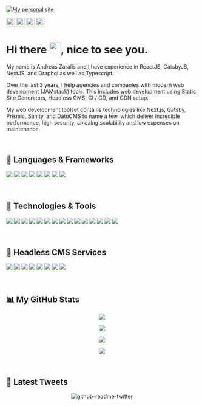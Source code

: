 [![My personal site](https://i.ibb.co/sJ8V4wn/Group-1.jpg)](https://www.decadentipsum.me)
<p>
  <a href="https://www.twitter.com/DecadentIpsum"><img src="https://img.shields.io/badge/twitter-%231DA1F2.svg?&style=flat&logo=twitter&logoColor=white&color=a277ff" height=22></a>
  <a href="https://www.linkedin.com/in/decadentipsum"><img src="https://img.shields.io/badge/linkedin-%230077B5.svg?&style=flat&logo=linkedin&logoColor=white&color=a277ff" height=22></a> 
  <a href="https://www.instagram.com/decadentipsum/"><img src="https://img.shields.io/badge/instagram-%23E4405F.svg?&style=flat&logo=instagram&logoColor=white&color=a277ff" height=22></a>
  <a href="https://www.upwork.com/freelancers/zaralisandreas/"><img src="https://img.shields.io/badge/UpWork-6FDA44.svg?&style=flat&logo=upwork&logoColor=white&color=a277ff" height=22></a>
</p>

<h1> Hi there <img src="https://raw.githubusercontent.com/MartinHeinz/MartinHeinz/master/wave.gif" width="30px">, nice to see you.</h1>

My name is Andreas Zaralis and I have experience in ReactJS, GatsbyJS, NextJS, and Graphql as well as Typescript. 

Over the last 3 years, I help agencies and companies with modern web development (JAMstack) tools. This includes web development using Static Site Generators, Headless CMS, CI / CD, and CDN setup.

My web development toolset contains technologies like Next.js, Gatsby, Prismic, Sanity, and DatoCMS to name a few, which deliver incredible performance, high security, amazing scalability and low expenses on maintenance.

</br>

## 🧩 Languages & Frameworks
![](https://img.shields.io/badge/Code-Javascript-informational?style=flat&logo=JavaScript&logoColor=white&color=61ffca)
![](https://img.shields.io/badge/Code-ReactJS-informational?style=flat&logo=React&logoColor=white&color=61ffca)
![](https://img.shields.io/badge/Code-TypeScript-informational?style=flat&logo=TypeScript&logoColor=white&color=61ffca)
![](https://img.shields.io/badge/Code-NextJS-informational?style=flat&logo=node.js&logoColor=white&color=61ffca)
![](https://img.shields.io/badge/Code-Remix-informational?style=flat&logo=node.js&logoColor=white&color=61ffca)
![](https://img.shields.io/badge/Code-GatsbyJS-informational?style=flat&logo=gatsby&logoColor=white&color=61ffca)
![](https://img.shields.io/badge/Code-NodeJS-informational?style=flat&logo=node.js&logoColor=white&color=61ffca)
![](https://img.shields.io/badge/Code-NestJS-informational?style=flat&logo=node.js&logoColor=white&color=61ffca)

</br>

## 🔧 Technologies & Tools
![](https://img.shields.io/badge/OS-Mac-informational?style=flat&logo=apple&logoColor=white&color=61ffca)
![](https://img.shields.io/badge/Editor-VSCode-informational?style=flat&logo=visual-studio-code&logoColor=white&color=61ffca)
![](https://img.shields.io/badge/Shell-Bash-informational?style=flat&logo=gnu-bash&logoColor=white&color=61ffca)
![](https://img.shields.io/badge/Tools-GraphQL-informational?style=flat&logo=GraphQL&logoColor=white&color=61ffca)
![](https://img.shields.io/badge/Tools-PostgreSQL-informational?style=flat&logo=postgresql&logoColor=white&color=61ffca)
![](https://img.shields.io/badge/Tools-MongoDB-informational?style=flat&logo=mongodb&logoColor=white&color=61ffca)
![](https://img.shields.io/badge/Tools-Redis-informational?style=flat&logo=redis&logoColor=white&color=61ffca)
![](https://img.shields.io/badge/Tools-Prisma-informational?style=flat&logo=prisma&logoColor=white&color=61ffca)
![](https://img.shields.io/badge/Tools-Docker-informational?style=flat&logo=docker&logoColor=white&color=61ffca)
![](https://img.shields.io/badge/Cloud-Vercel-informational?style=flat&logo=vercel&logoColor=white&color=61ffca)
![](https://img.shields.io/badge/Cloud-Netlify-informational?style=flat&logo=netlify&logoColor=white&color=61ffca)
![](https://img.shields.io/badge/Cloud-AmazonAWS-informational?style=flat&logo=AmazonAWS&logoColor=white&color=61ffca)
![](https://img.shields.io/badge/Cloud-Digital_Ocean-informational?style=flat&logo=digitalocean&logoColor=white&color=61ffca)
![](https://img.shields.io/badge/Cloud-Firebase-informational?style=flat&logo=firebase&logoColor=white&color=61ffca)
![](https://img.shields.io/badge/Cloud-Heroku-informational?style=flat&logo=heroku&logoColor=white&color=61ffca)

</br>

## 🎯 Headless CMS Services
![](https://img.shields.io/badge/HeadlessCMS-Sanity-informational?style=flat&logoColor=white&color=61ffca)
![](https://img.shields.io/badge/HeadlessCMS-Prismic-informational?style=flat&logoColor=white&color=61ffca)
![](https://img.shields.io/badge/HeadlessCMS-Contentful-informational?style=flat&logoColor=white&color=61ffca)
![](https://img.shields.io/badge/HeadlessCMS-Storyblok-informational?style=flat&logoColor=white&color=61ffca)
![](https://img.shields.io/badge/HeadlessCMS-Forestry-informational?style=flat&logoColor=white&color=61ffca)
![](https://img.shields.io/badge/HeadlessCMS-NetlifyCMS-informational?style=flat&logoColor=white&color=61ffca)
![](https://img.shields.io/badge/HeadlessCMS-DatoCMS-informational?style=flat&logoColor=white&color=61ffca)
![](https://img.shields.io/badge/HeadlessCMS-GraphCMS-informational?style=flat&logoColor=white&color=61ffca)


</br>

## 📊 My GitHub Stats

<p align = "center">
  <img  src = "https://github-readme-stats.vercel.app/api?username=DecadentIpsum&show_icons=true&theme=nightowl&line_height=27">
</p>

<p align = "center">
  <img src = "https://github-readme-stats.vercel.app/api/top-langs/?username=DecadentIpsum&theme=nightowl">
</p>

<p align = "center">
 <img  src="https://github-readme-streak-stats.herokuapp.com/?user=DecadentIpsum&show_icons=true&locale=en&layout=compact&theme=nightowl&line_height=0" />
</p> 

<p align = "center">
 <img src="https://activity-graph.herokuapp.com/graph?username=DecadentIpsum&theme=nightowl">
</p>

</br>

<h2>🐣 Latest Tweets</h2>
<p align = "center"><a href="https://twitter.com/DecadentIpsum"><img src="https://github-readme-twitter.gazf.vercel.app/api?id=DecadentIpsum&amp;layout=wide" alt="github-readme-twitter"></a></p>

